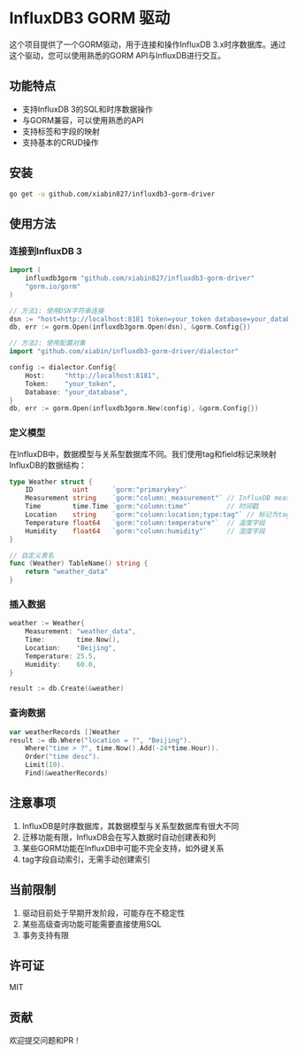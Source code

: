 # InfluxDB3 GORM 驱动

这个项目提供了一个GORM驱动，用于连接和操作InfluxDB 3.x时序数据库。通过这个驱动，您可以使用熟悉的GORM API与InfluxDB进行交互。

## 功能特点

- 支持InfluxDB 3的SQL和时序数据操作
- 与GORM兼容，可以使用熟悉的API
- 支持标签和字段的映射
- 支持基本的CRUD操作

## 安装

```bash
go get -u github.com/xiabin827/influxdb3-gorm-driver
```

## 使用方法

### 连接到InfluxDB 3

```go
import (
    influxdb3gorm "github.com/xiabin827/influxdb3-gorm-driver"
    "gorm.io/gorm"
)

// 方法1: 使用DSN字符串连接
dsn := "host=http://localhost:8181 token=your_token database=your_database"
db, err := gorm.Open(influxdb3gorm.Open(dsn), &gorm.Config{})

// 方法2: 使用配置对象
import "github.com/xiabin/influxdb3-gorm-driver/dialector"

config := dialector.Config{
    Host:     "http://localhost:8181",
    Token:    "your_token",
    Database: "your_database",
}
db, err := gorm.Open(influxdb3gorm.New(config), &gorm.Config{})
```

### 定义模型

在InfluxDB中，数据模型与关系型数据库不同。我们使用tag和field标记来映射InfluxDB的数据结构：

```go
type Weather struct {
    ID          uint      `gorm:"primarykey"`
    Measurement string    `gorm:"column:_measurement"` // InfluxDB measurement名称
    Time        time.Time `gorm:"column:time"`         // 时间戳
    Location    string    `gorm:"column:location;type:tag"` // 标记为tag
    Temperature float64   `gorm:"column:temperature"`  // 温度字段
    Humidity    float64   `gorm:"column:humidity"`     // 湿度字段
}

// 自定义表名
func (Weather) TableName() string {
    return "weather_data"
}
```

### 插入数据

```go
weather := Weather{
    Measurement: "weather_data",
    Time:        time.Now(),
    Location:    "Beijing",
    Temperature: 25.5,
    Humidity:    60.0,
}

result := db.Create(&weather)
```

### 查询数据

```go
var weatherRecords []Weather
result := db.Where("location = ?", "Beijing").
    Where("time > ?", time.Now().Add(-24*time.Hour)).
    Order("time desc").
    Limit(10).
    Find(&weatherRecords)
```

## 注意事项

1. InfluxDB是时序数据库，其数据模型与关系型数据库有很大不同
2. 迁移功能有限，InfluxDB会在写入数据时自动创建表和列
3. 某些GORM功能在InfluxDB中可能不完全支持，如外键关系
4. tag字段自动索引，无需手动创建索引

## 当前限制

1. 驱动目前处于早期开发阶段，可能存在不稳定性
2. 某些高级查询功能可能需要直接使用SQL
3. 事务支持有限

## 许可证

MIT

## 贡献

欢迎提交问题和PR！ 